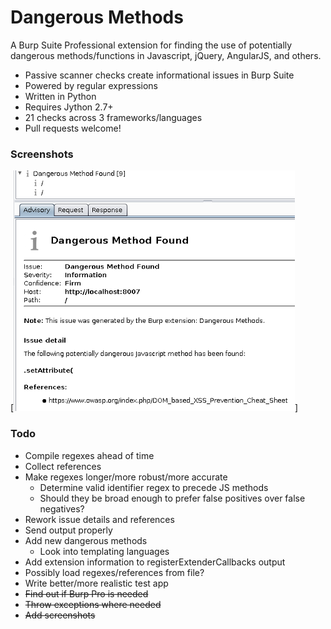# Dangerous Methods
A Burp Suite Professional extension for finding the use of potentially dangerous methods/functions in Javascript, jQuery, AngularJS, and others.

* Passive scanner checks create informational issues in Burp Suite
* Powered by regular expressions
* Written in Python
* Requires Jython 2.7+
* 21 checks across 3 frameworks/languages
* Pull requests welcome!

### Screenshots
[![Example Issue](screenshots/dangerous-methods-issue.png)]

### Todo
* Compile regexes ahead of time
* Collect references
* Make regexes longer/more robust/more accurate
    * Determine valid identifier regex to precede JS methods
    * Should they be broad enough to prefer false positives over false negatives?
* Rework issue details and references
* Send output properly
* Add new dangerous methods
    * Look into templating languages
* Add extension information to registerExtenderCallbacks output
* Possibly load regexes/references from file?
* Write better/more realistic test app
* ~~Find out if Burp Pro is needed~~
* ~~Throw exceptions where needed~~
* ~~Add screenshots~~